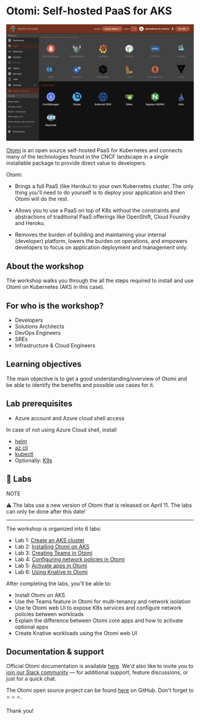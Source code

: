 # Otomi: Self-hosted PaaS for AKS

<img src="./otomi-console.png" alt="otomi-screenshot"/>

[Otomi](https://otomi.io/) is an open source self-hosted PaaS for Kubernetes and connects many of the technologies found in the CNCF landscape in a single installable package to provide direct value to developers.

Otomi:

- Brings a full PaaS (like Heroku) to your own Kubernetes cluster. The only thing you'll need to do yourself is to deploy your application and then Otomi will do the rest.

- Allows you to use a PaaS on top of K8s without the constraints and abstractions of traditional PaaS offerings like OpenShift, Cloud Foundry and Heroku.

- Removes the burden of building and maintaining your internal (developer) platform, lowers the burden on operations, and empowers developers to focus on application deployment and management only.

## About the workshop

The workshop walks you through the all the steps required to install and use Otomi on Kubernetes (AKS in this case).

## For who is the workshop?

- Developers
- Solutions Architects
- DevOps Engineers
- SREs
- Infrastructure & Cloud Engineers

## Learning objectives

The main objective is to get a good understanding/overview of Otomi and be able to identify the benefits and possible use cases for it.

## Lab prerequisites

- Azure account and Azure cloud shell access

In case of not using Azure Cloud shell, install

- [helm](https://helm.sh/docs/intro/install/)
- [az cli](https://docs.microsoft.com/en-us/cli/azure/install-azure-cli)
- [kubectl](https://kubernetes.io/docs/tasks/tools/)
- Optionally: [K9s](https://kubernetes.io/docs/tasks/tools/)

## 🚀 Labs

NOTE

⚠️ The labs use a new version of Otomi that is released on April 11. The labs can only be done after this date!

---

The workshop is organized into 6 labs:

- Lab 1: [Create an AKS cluster](1_create_aks_cluster/README.md)
- Lab 2: [Installing Otomi on AKS](2_install_otomi/README.md)
- Lab 3: [Creating Teams in Otomi](3_create_team/README.md)
- Lab 4: [Configuring network policies in Otomi](4_netpols/README.md)
- Lab 5: [Activate apps in Otomi](5_activate_apps/README.md)
- Lab 6: [Using Knative in Otomi](6_knative/README.md)

After completing the labs, you'll be able to:

- Install Otomi on AKS
- Use the Teams feature in Otomi for multi-tenancy and network isolation
- Use te Otomi web UI to expose K8s services and configure network policies between workloads
- Explain the difference between Otomi core apps and how to activate optional apps
- Create Knative workloads using the Otomi web UI

## Documentation & support

Official Otomi documentation is available [here](https://otomi.io). We'd also like to invite you to [join our Slack community](https://otomi.slack.com/join/shared_invite/zt-12h11e8aa-6po4NWhhpMXxT~nffDsYqA#/shared-invite/email) — for additional support, feature discussions, or just for a quick chat.

The Otomi open source project can be found [here](https://github.com/redkubes/otomi-core) on GitHub. Don't forget to ⭐️ ⭐️ ⭐️. 

Thank you!

